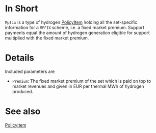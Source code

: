 # In Short

`Mpfix` is a type of hydrogen [PolicyItem](./PolicyItem(Hydrogen)) holding all the set-specific information for a `MPFIX` scheme, i.e. a fixed market premium.
Support payments equal the amount of hydrogen generation eligible for support multiplied with the fixed market premium.

# Details

Included parameters are

* `Premium`: The fixed market premium of the set which is paid on top to market revenues and given in EUR per thermal MWh of hydrogen produced.

# See also

[PolicyItem](./PolicyItem(Hydrogen))